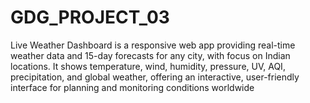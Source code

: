 # GDG_PROJECT_03
Live Weather Dashboard is a responsive web app providing real-time weather data and 15-day forecasts for any city, with focus on Indian locations. It shows temperature, wind, humidity, pressure, UV, AQI, precipitation, and global weather, offering an interactive, user-friendly interface for planning and monitoring conditions worldwide
